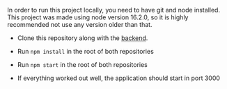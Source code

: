 In order to run this project locally, you need to have git and node installed. This project was made using node version 16.2.0, so it is highly recommended not use any version older than that.

- Clone this repository along with the [backend](https://github.com/nettivastaava/Verkkokauppa-backend).

- Run `npm install` in the root of both repositories

- Run `npm start` in the root of both repositories

- If everything worked out well, the application should start in port 3000

